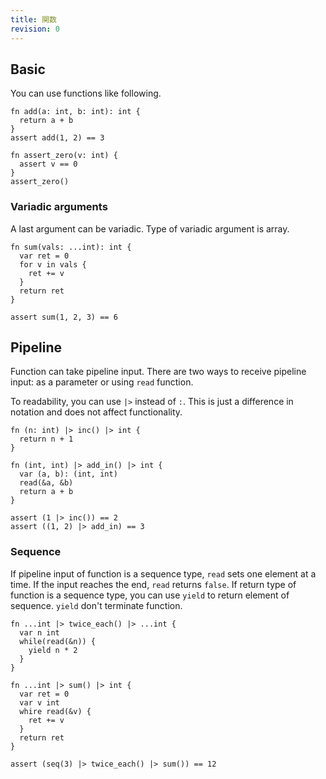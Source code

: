 ```yaml
---
title: 関数
revision: 0
---
```


## Basic

You can use functions like following.

```
fn add(a: int, b: int): int {
  return a + b
}
assert add(1, 2) == 3

fn assert_zero(v: int) {
  assert v == 0
}
assert_zero()
```

### Variadic arguments

A last argument can be variadic. Type of variadic argument is array.

```
fn sum(vals: ...int): int {
  var ret = 0
  for v in vals {
    ret += v
  }
  return ret
}

assert sum(1, 2, 3) == 6
```

## Pipeline

Function can take pipeline input. There are two ways to receive pipeline input: as a parameter or using `read` function.

To readability, you can use `|>` instead of `:`. This is just a difference in notation and does not affect functionality.

```
fn (n: int) |> inc() |> int {
  return n + 1
}

fn (int, int) |> add_in() |> int {
  var (a, b): (int, int)
  read(&a, &b)
  return a + b
}

assert (1 |> inc()) == 2
assert ((1, 2) |> add_in) == 3
```

### Sequence

If pipeline input of function is a sequence type, `read` sets one element at a time. If the input reaches the end, `read` returns `false`.
If return type of function is a sequence type, you can use `yield` to return element of sequence. `yield` don't terminate function.

```
fn ...int |> twice_each() |> ...int {
  var n int
  while(read(&n)) {
    yield n * 2
  }
}

fn ...int |> sum() |> int {
  var ret = 0
  var v int
  whire read(&v) {
    ret += v
  }
  return ret
}

assert (seq(3) |> twice_each() |> sum()) == 12
```
